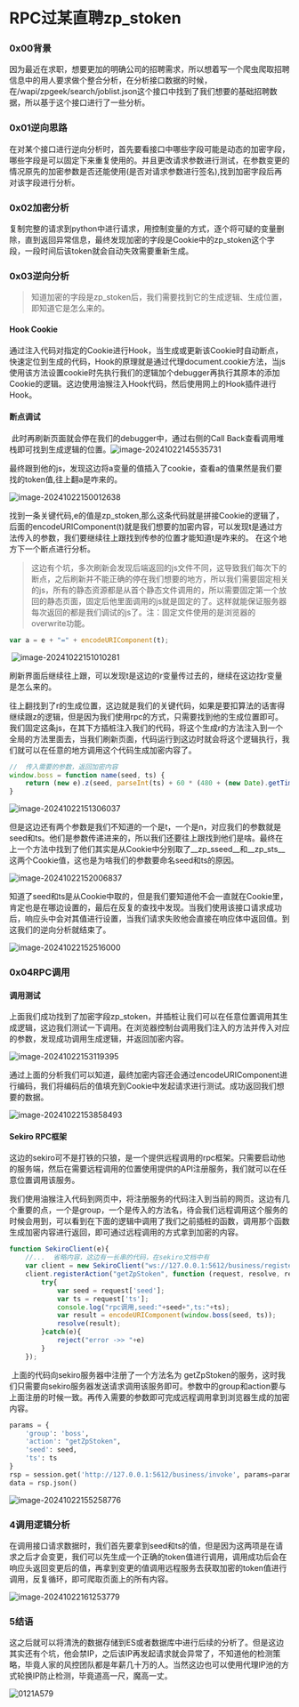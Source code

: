 # RPC过某直聘zp_stoken

### 0x00背景

​	因为最近在求职，想要更加的明确公司的招聘需求，所以想着写一个爬虫爬取招聘信息中的用人要求做个整合分析，在分析接口数据的时候，在/wapi/zpgeek/search/joblist.json这个接口中找到了我们想要的基础招聘数据，所以基于这个接口进行了一些分析。

### 0x01逆向思路

​	在对某个接口进行逆向分析时，首先要看接口中哪些字段可能是动态的加密字段，哪些字段是可以固定下来重复使用的。并且更改请求参数进行测试，在参数变更的情况原先的加密参数是否还能使用(是否对请求参数进行签名),找到加密字段后再对该字段进行分析。

### 0x02加密分析

​	复制完整的请求到python中进行请求，用控制变量的方式，逐个将可疑的变量删除，直到返回异常信息，最终发现加密的字段是Cookie中的zp_stoken这个字段，一段时间后该token就会自动失效需要重新生成。

### 0x03逆向分析

> ​	知道加密的字段是zp_stoken后，我们需要找到它的生成逻辑、生成位置，即知道它是怎么来的。

#### Hook Cookie

​	通过注入代码对指定的Cookie进行Hook，当生成或更新该Cookie时自动断点，快速定位到生成的代码，Hook的原理就是通过代理document.cookie方法，当js使用该方法设置cookie时先执行我们的逻辑加个debugger再执行其原本的添加Cookie的逻辑。这边使用油猴注入Hook代码，然后使用网上的Hook插件进行Hook。

#### 断点调试

​	此时再刷新页面就会停在我们的debugger中，通过右侧的Call Back查看调用堆栈即可找到生成逻辑的位置。![image-20241022145535731](RPC过某直聘zp_stoken.assets\image-20241022145535731.png)

最终跟到他的js，发现这边将a变量的值插入了cookie，查看a的值果然是我们要找的token值,往上翻a是咋来的。

![image-20241022150012638](RPC过某直聘zp_stoken.assets/image-20241022150012638.png)

​		找到一条关键代码,e的值是zp_stoken,那么这条代码就是拼接Cookie的逻辑了，后面的encodeURIComponent(t)就是我们想要的加密内容，可以发现t是通过方法传入的参数，我们要继续往上跟找到传参的位置才能知道t是咋来的。 在这个地方下一个断点进行分析。

> ​	这边有个坑，多次刷新会发现后端返回的js文件不同，这导致我们每次下的断点，之后刷新并不能正确的停在我们想要的地方，所以我们需要固定相关的js，所有的静态资源都是从首个静态文件调用的，所以需要固定第一个放回的静态页面，固定后他里面调用的js就是固定的了。这样就能保证服务器每次返回的都是我们调试的js了。注：固定文件使用的是浏览器的overwrite功能。

```js
var a = e + "=" + encodeURIComponent(t);
```

​		![image-20241022151010281](RPC过某直聘zp_stoken.assets/image-20241022151010281.png)

​	刷新界面后继续往上跟，可以发现t是这边的r变量传过去的，继续在这边找r变量是怎么来的。

​	往上翻找到了r的生成位置，这边就是我们的关键代码，如果是要扣算法的话害得继续跟z的逻辑，但是因为我们使用rpc的方式，只需要找到他的生成位置即可。我们固定这条js，在其下方插桩注入我们的代码，将这个生成r的方法注入到一个全局的方法里面去，当我们刷新页面，代码运行到这边时就会将这个逻辑执行，我们就可以在任意的地方调用这个代码生成加密内容了。

```js
//  传入需要的参数，返回加密内容
window.boss = function name(seed, ts) {
    return (new e).z(seed, parseInt(ts) + 60 * (480 + (new Date).getTimezoneOffset()) * 1e3)
}
```

![image-20241022151306037](RPC过某直聘zp_stoken.assets/image-20241022151306037.png)

​	但是这边还有两个参数是我们不知道的一个是t，一个是n，对应我们的参数就是seed和ts。他们是参数传递进来的，所以我们还要往上跟找到他们是啥。最终在上一个方法中找到了他们其实是从Cookie中分别取了__zp_sseed__和__zp_sts__这两个Cookie值，这也是为啥我们的参数要命名seed和ts的原因。

![image-20241022152006837](RPC过某直聘zp_stoken.assets/image-20241022152006837.png)

​	知道了seed和ts是从Cookie中取的，但是我们要知道他不会一直就在Cookie里，肯定也是在哪边设置的，最后在反复的查找中发现。当我们使用该接口请求成功后，响应头中会对其值进行设置，当我们请求失败他会直接在响应体中返回值。到这我们的逆向分析就结束了。

![image-20241022152516000](RPC过某直聘zp_stoken.assets/image-20241022152516000.png)

### 0x04RPC调用

#### 调用测试

​	上面我们成功找到了加密字段zp_stoken，并插桩让我们可以在任意位置调用其生成逻辑，这边我们测试一下调用。在浏览器控制台调用我们注入的方法并传入对应的参数，发现成功调用生成逻辑，并返回加密内容。

![image-20241022153119395](RPC过某直聘zp_stoken.assets/image-20241022153119395.png)

​	通过上面的分析我们可以知道，最终加密内容还会通过encodeURIComponent进行编码，我们将编码后的值填充到Cookie中发起请求进行测试。成功返回我们想要的数据。

![image-20241022153858493](RPC过某直聘zp_stoken.assets/image-20241022153858493.png)

#### Sekiro RPC框架

​	这边的sekiro可不是打铁的只狼，是一个提供远程调用的rpc框架。只需要启动他的服务端，然后在需要远程调用的位置使用提供的API注册服务，我们就可以在任意位置调用该服务。

​	我们使用油猴注入代码到网页中，将注册服务的代码注入到当前的网页。这边有几个重要的点，一个是group，一个是传入的方法名，待会我们远程调用这个服务的时候会用到，可以看到在下面的逻辑中调用了我们之前插桩的函数，调用那个函数生成加密内容进行返回，即可通过远程调用的方式拿到加密的内容。

```js
function SekiroClient(e){
    //...  省略内容，这边有一长串的代码，在sekiro文档中有
    var client = new SekiroClient("ws://127.0.0.1:5612/business/register?group=boss&clientId=" + Math.random());
    client.registerAction("getZpStoken", function (request, resolve, reject) {
        try{
            var seed = request['seed'];
            var ts = request['ts'];
            console.log("rpc调用,seed:"+seed+",ts:"+ts);
            var result = encodeURIComponent(window.boss(seed, ts));
            resolve(result);
        }catch(e){
            reject("error ->> "+e)
        }
    });
```

​	上面的代码向sekiro服务器中注册了一个方法名为 getZpStoken的服务，这时我们只需要向sekiro服务器发送请求调用该服务即可。参数中的group和action要与上面注册的时候一致。再传入需要的参数即可完成远程调用拿到浏览器生成的加密内容。

```python
params = {
    'group': 'boss',
    'action': "getZpStoken",
    'seed': seed,
    'ts': ts
}
rsp = session.get('http://127.0.0.1:5612/business/invoke', params=params)
data = rsp.json()
```

![image-20241022155258776](RPC过某直聘zp_stoken.assets/image-20241022155258776.png)

### 4调用逻辑分析

​	在调用接口请求数据时，我们首先要拿到seed和ts的值，但是因为这两项是在请求之后才会变更，我们可以先生成一个正确的token值进行调用，调用成功后会在响应头返回变更后的值，再拿到变更的值调用远程服务去获取加密的token值进行调用，反复循环，即可爬取页面上的所有内容。

![image-20241022161253779](RPC过某直聘zp_stoken.assets/image-20241022161253779.png)

### 5结语

​	这之后就可以将清洗的数据存储到ES或者数据库中进行后续的分析了。但是这边其实还有个坑，他会禁IP，之后该IP再发起请求就会异常了，不知道他的检测策略，毕竟人家的风控团队都是年薪几十万的人。当然这边也可以使用代理IP池的方式轮换IP防止检测，毕竟道高一尺，魔高一丈。

![0121A579](RPC过某直聘zp_stoken.assets/0121A579.gif)
